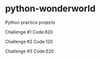 # python-wonderworld
Python practice projects

Challenge #1
  Code:820
  
Challenge #2
  Code:120
  
Challenge #3
  Code:520
